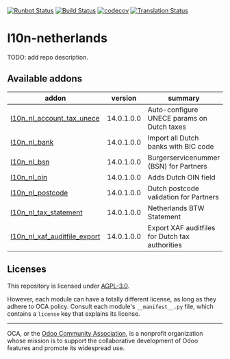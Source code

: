 [![Runbot Status](https://runbot.odoo-community.org/runbot/badge/flat/176/14.0.svg)](https://runbot.odoo-community.org/runbot/repo/github-com-oca-l10n-netherlands-176)
[![Build Status](https://travis-ci.com/OCA/l10n-netherlands.svg?branch=14.0)](https://travis-ci.com/OCA/l10n-netherlands)
[![codecov](https://codecov.io/gh/OCA/l10n-netherlands/branch/14.0/graph/badge.svg)](https://codecov.io/gh/OCA/l10n-netherlands)
[![Translation Status](https://translation.odoo-community.org/widgets/l10n-netherlands-14-0/-/svg-badge.svg)](https://translation.odoo-community.org/engage/l10n-netherlands-14-0/?utm_source=widget)

<!-- /!\ do not modify above this line -->

# l10n-netherlands

TODO: add repo description.

<!-- /!\ do not modify below this line -->

<!-- prettier-ignore-start -->

[//]: # (addons)

Available addons
----------------
addon | version | summary
--- | --- | ---
[l10n_nl_account_tax_unece](l10n_nl_account_tax_unece/) | 14.0.1.0.0 | Auto-configure UNECE params on Dutch taxes
[l10n_nl_bank](l10n_nl_bank/) | 14.0.1.0.0 | Import all Dutch banks with BIC code
[l10n_nl_bsn](l10n_nl_bsn/) | 14.0.1.0.0 | Burgerservicenummer (BSN) for Partners
[l10n_nl_oin](l10n_nl_oin/) | 14.0.1.0.0 | Adds Dutch OIN field
[l10n_nl_postcode](l10n_nl_postcode/) | 14.0.1.0.0 | Dutch postcode validation for Partners
[l10n_nl_tax_statement](l10n_nl_tax_statement/) | 14.0.1.0.0 | Netherlands BTW Statement
[l10n_nl_xaf_auditfile_export](l10n_nl_xaf_auditfile_export/) | 14.0.1.0.0 | Export XAF auditfiles for Dutch tax authorities

[//]: # (end addons)

<!-- prettier-ignore-end -->

## Licenses

This repository is licensed under [AGPL-3.0](LICENSE).

However, each module can have a totally different license, as long as they adhere to OCA
policy. Consult each module's `__manifest__.py` file, which contains a `license` key
that explains its license.

----

OCA, or the [Odoo Community Association](http://odoo-community.org/), is a nonprofit
organization whose mission is to support the collaborative development of Odoo features
and promote its widespread use.
